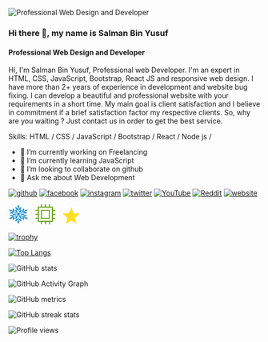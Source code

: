 ![Professional Web Design and Developer]([https://pbs.twimg.com/profile_banners/1596819755968495616/1679497121/600x200](https://mir-s3-cdn-cf.behance.net/c1fe963c48435dc499d83873f5c0b579/c3ce78f2-91ce-4a12-b238-9fc5502220c1_rwc_0x102x2000x394x2000.png?h=941f23dfd9fe7b3ca633ebfadc9e21fd))

### Hi there 👋, my name is Salman Bin Yusuf
#### Professional Web Design and Developer

Hi, I'm Salman Bin Yusuf, Professional web Developer. I'm an expert in HTML, CSS, JavaScript, Bootstrap, React JS and responsive web design. I have more than 2+ years of experience in development and website bug fixing. I can develop a beautiful and professional website with your requirements in a short time. My main goal is client satisfaction and I believe in commitment if a brief satisfaction factor my respective clients. So, why are you waiting ? Just contact us in order to get the best service.



Skills:  HTML / CSS / JavaScript / Bootstrap / React / Node js /   

- 🔭 I’m currently working on Freelancing 
- 🌱 I’m currently learning JavaScript 
- 👯 I’m looking to collaborate on github 
- 💬 Ask me about Web Development 


[<img src='https://cdn.jsdelivr.net/npm/simple-icons@3.0.1/icons/github.svg' alt='github' height='40'>](https://github.com/Yusufhossen)  [<img src='https://cdn.jsdelivr.net/npm/simple-icons@3.0.1/icons/facebook.svg' alt='facebook' height='40'>](https://www.facebook.com/salmanbinyusuf)  [<img src='https://cdn.jsdelivr.net/npm/simple-icons@3.0.1/icons/instagram.svg' alt='instagram' height='40'>](https://www.instagram.com/salmanbinsalmanbin/)  [<img src='https://cdn.jsdelivr.net/npm/simple-icons@3.0.1/icons/twitter.svg' alt='twitter' height='40'>](https://twitter.com/salmanbinyusuf)  [<img src='https://cdn.jsdelivr.net/npm/simple-icons@3.0.1/icons/youtube.svg' alt='YouTube' height='40'>](https://www.youtube.com/channel/salmanbinyusuf)  [<img src='https://cdn.jsdelivr.net/npm/simple-icons@3.0.1/icons/reddit.svg' alt='Reddit' height='40'>](https://www.reddit.com/user/sb__yusuf)  [<img src='https://cdn.jsdelivr.net/npm/simple-icons@3.0.1/icons/icloud.svg' alt='website' height='40'>](https://www.fiverr.com/sb__yusuf?up_rollout=true)  

<a href='https://archiveprogram.github.com/'><img src='https://raw.githubusercontent.com/acervenky/animated-github-badges/master/assets/acbadge.gif' width='40' height='40'></a> <a href='https://docs.github.com/en/developers'><img src='https://raw.githubusercontent.com/acervenky/animated-github-badges/master/assets/devbadge.gif' width='40' height='40'></a> <a href='https://stars.github.com/'><img src='https://raw.githubusercontent.com/acervenky/animated-github-badges/master/assets/starbadge.gif' width='35' height='35'></a> 

[![trophy](https://github-profile-trophy.vercel.app/?username=Yusufhossen)](https://github.com/ryo-ma/github-profile-trophy)

[![Top Langs](https://github-readme-stats.vercel.app/api/top-langs/?username=Yusufhossen)](https://github.com/anuraghazra/github-readme-stats)

![GitHub stats](https://github-readme-stats.vercel.app/api?username=Yusufhossen&show_icons=true&count_private=true)  

![GitHub Activity Graph](https://activity-graph.herokuapp.com/graph?username=Yusufhossen)  

![GitHub metrics](https://metrics.lecoq.io/Yusufhossen)  

![GitHub streak stats](https://streak-stats.demolab.com/?user=Yusufhossen)  

![Profile views](https://gpvc.arturio.dev/Yusufhossen)  
